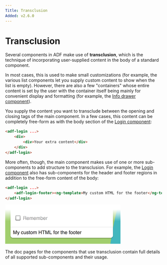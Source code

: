 ```yaml
---
Title: Transclusion
Added: v2.6.0
---
```


# Transclusion

Several components in ADF make use of **transclusion**, which is the technique
of incorporating user-supplied content in the body of a standard component.

In
most cases, this is used to make small customizations (for example, the various
list components let you supply custom content to show when the list is empty).
However, there are also a few "containers" whose entire content is set by the user
with the container itself being mainly for convenient display and formatting
(for example, the [Info drawer component](../core/components/info-drawer.component.md)).

You supply the content you want to transclude between the opening and closing tags of
the main component. In a few cases, this content can be completely free-form as with
the body section of the [Login component](../core/components/login.component.md):

```html
<adf-login ...>
    <div>
        <div>Your extra content</div>
    </div>
</adf-login>
```

More often, though, the main component makes use of one or more sub-components to add
structure to the transclusion. For example, the [Login component](../core/components/login.component.md)
also has sub-components for the header and footer regions in addition to the free-form
content of the body:

```html
<adf-login ...>
    <adf-login-footer><ng-template>My custom HTML for the footer</ng-template></adf-login-footer>
</adf-login>
```

![Custom login footer example](../docassets/images/custom-footer.png)

The doc pages for the components that use transclusion contain full details of all
supported sub-components and their usage. 